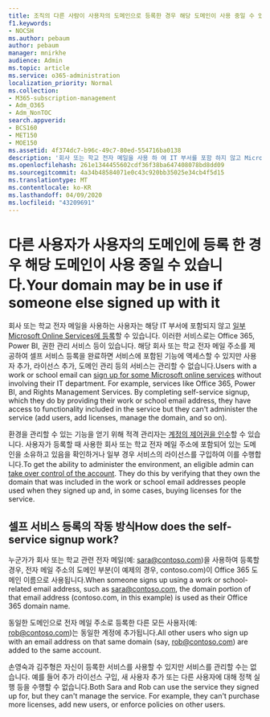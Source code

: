 ```yaml
---
title: 조직의 다른 사람이 사용자의 도메인으로 등록한 경우 해당 도메인이 사용 중일 수 있음
f1.keywords:
- NOCSH
ms.author: pebaum
author: pebaum
manager: mnirkhe
audience: Admin
ms.topic: article
ms.service: o365-administration
localization_priority: Normal
ms.collection:
- M365-subscription-management
- Adm_O365
- Adm_NonTOC
search.appverid:
- BCS160
- MET150
- MOE150
ms.assetid: 4f374dc7-b96c-49c7-80ed-554716ba0138
description: '회사 또는 학교 전자 메일을 사용 하 여 IT 부서를 포함 하지 않고 Microsoft online services에 등록 하는 방법에 대해 알아봅니다. '
ms.openlocfilehash: 261e1344455602cdf36f38ba647408078bd8dd09
ms.sourcegitcommit: 4a34b48584071e0c43c920bb35025e34cb4f5d15
ms.translationtype: MT
ms.contentlocale: ko-KR
ms.lasthandoff: 04/09/2020
ms.locfileid: "43209691"
---
```

# <a name="your-domain-may-be-in-use-if-someone-else-signed-up-with-it"></a><span data-ttu-id="07916-103">다른 사용자가 사용자의 도메인에 등록 한 경우 해당 도메인이 사용 중일 수 있습니다.</span><span class="sxs-lookup"><span data-stu-id="07916-103">Your domain may be in use if someone else signed up with it</span></span>

<span data-ttu-id="07916-p101">회사 또는 학교 전자 메일을 사용하는 사용자는 해당 IT 부서에 포함되지 않고 [일부 Microsoft Online Services에 등록](self-service-sign-up.md)할 수 있습니다. 이러한 서비스로는 Office 365, Power BI, 권한 관리 서비스 등이 있습니다. 해당 회사 또는 학교 전자 메일 주소를 제공하여 셀프 서비스 등록을 완료하면 서비스에 포함된 기능에 액세스할 수 있지만 사용자 추가, 라이선스 추가, 도메인 관리 등의 서비스는 관리할 수 없습니다.</span><span class="sxs-lookup"><span data-stu-id="07916-p101">Users with a work or school email can [sign up for some Microsoft online services](self-service-sign-up.md) without involving their IT department. For example, services like Office 365, Power BI, and Rights Management Services. By completing self-service signup, which they do by providing their work or school email address, they have access to functionality included in the service but they can't administer the service (add users, add licenses, manage the domain, and so on).</span></span> 
  
<span data-ttu-id="07916-p102">환경을 관리할 수 있는 기능을 얻기 위해 적격 관리자는 [계정의 제어권을 인수](become-the-admin.md)할 수 있습니다. 사용자가 등록할 때 사용한 회사 또는 학교 전자 메일 주소에 포함되어 있는 도메인을 소유하고 있음을 확인하거나 일부 경우 서비스의 라이선스를 구입하여 이를 수행합니다.</span><span class="sxs-lookup"><span data-stu-id="07916-p102">To get the ability to administer the environment, an eligible admin can [take over control of the account](become-the-admin.md). They do this by verifying that they own the domain that was included in the work or school email addresses people used when they signed up and, in some cases, buying licenses for the service.</span></span>
  
## <a name="how-does-the-self-service-signup-work"></a><span data-ttu-id="07916-109">셀프 서비스 등록의 작동 방식</span><span class="sxs-lookup"><span data-stu-id="07916-109">How does the self-service signup work?</span></span>

 <span data-ttu-id="07916-110">누군가가 회사 또는 학교 관련 전자 메일(예: sara@contoso.com)을 사용하여 등록할 경우, 전자 메일 주소의 도메인 부분(이 예제의 경우, contoso.com)이 Office 365 도메인 이름으로 사용됩니다.</span><span class="sxs-lookup"><span data-stu-id="07916-110">When someone signs up using a work or school-related email address, such as sara@contoso.com, the domain portion of that email address (contoso.com, in this example) is used as their Office 365 domain name.</span></span> 
  
<span data-ttu-id="07916-111">동일한 도메인으로 전자 메일 주소로 등록한 다른 모든 사용자(예: rob@contoso.com)는 동일한 계정에 추가됩니다.</span><span class="sxs-lookup"><span data-stu-id="07916-111">All other users who sign up with an email address on that same domain (say, rob@contoso.com) are added to the same account.</span></span>
  
<span data-ttu-id="07916-p103">손영숙과 김주형은 자신이 등록한 서비스를 사용할 수 있지만 서비스를 관리할 수는 없습니다. 예를 들어 추가 라이선스 구입, 새 사용자 추가 또는 다른 사용자에 대해 정책 실행 등을 수행할 수 없습니다.</span><span class="sxs-lookup"><span data-stu-id="07916-p103">Both Sara and Rob can use the service they signed up for, but they can't manage the service. For example, they can't purchase more licenses, add new users, or enforce policies on other users.</span></span>
  

